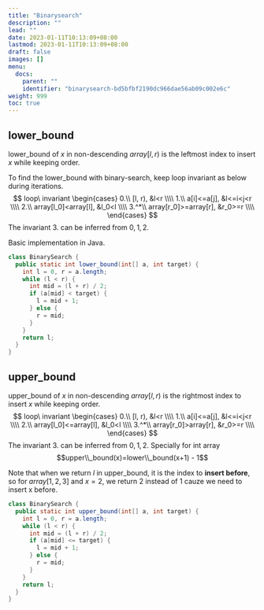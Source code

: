 ```yaml
---
title: "Binarysearch"
description: ""
lead: ""
date: 2023-01-11T10:13:09+08:00
lastmod: 2023-01-11T10:13:09+08:00
draft: false
images: []
menu:
  docs:
    parent: ""
    identifier: "binarysearch-bd5bfbf2190dc966dae56ab09c002e6c"
weight: 999
toc: true
---
```

## lower_bound
lower_bound of $x$ in non-descending $array[l, r)$ is the leftmost index to insert $x$ while keeping order.

To find the lower_bound with binary-search, keep loop invariant as below during iterations.
$$
loop\ invariant
\begin{cases}
0.\\ [l, r), &l<r \\\\
1.\\ a[i]<=a[j], &l<=i<j<r \\\\
2.\\ array[l_0]<array[l], &l_0<l \\\\
3.^*\\ array[r_0]>=array[r], &r_0>=r \\\\
\end{cases}
$$
The invariant $3.$ can be inferred from $0,1,2$.

Basic implementation in Java.
```java
class BinarySearch {
  public static int lower_bound(int[] a, int target) {
    int l = 0, r = a.length;
    while (l < r) {
      int mid = (l + r) / 2;
      if (a[mid] < target) {
        l = mid + 1;
      } else {
        r = mid;
      }
    }
    return l;
  }
}
```
## upper_bound
upper_bound of $x$ in non-descending $array[l, r)$ is the rightmost index to insert $x$ while keeping order.
$$
loop\ invariant
\begin{cases}
0.\\ [l, r), &l<r \\\\
1.\\ a[i]<=a[j], &l<=i<j<r \\\\
2.\\ array[l_0]<=array[l], &l_0<l \\\\
3.^*\\ array[r_0]>array[r], &r_0>=r \\\\
\end{cases}
$$
The invariant $3.$ can be inferred from $0,1,2$. Specially for int array $$upper\\_bound(x)=lower\\_bound(x+1) - 1$$

Note that when we return $l$ in upper_bound, it is the index to **insert before**, so for $array[1,2,3]$ and
$x=2$, we return 2 instead of 1 cauze we need to insert x before.
```java
class BinarySearch {
  public static int upper_bound(int[] a, int target) {
    int l = 0, r = a.length;
    while (l < r) {
      int mid = (l + r) / 2;
      if (a[mid] <= target) {
        l = mid + 1;
      } else {
        r = mid;
      }
    }
    return l;
  }
}
```
